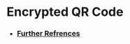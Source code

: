# Encrypted QR Code

- ### [Further Refrences](https://www.jqueryscript.net/other/qr-code-logo-label.html)